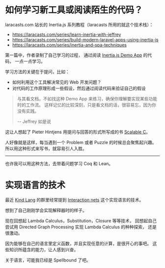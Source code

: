 # 如何学习新工具或阅读陌生的代码？

laracasts.com 站长的 Inertia.js 系列教程（laracasts 所用的就这个技术栈）：

- <https://laracasts.com/series/learn-inertia-with-jeffrey>
- <https://laracasts.com/series/build-modern-laravel-apps-using-inertia-js>
- <https://laracasts.com/series/inertia-and-spa-techniques>

第一篇中，作者录制了自己学习的过程，
通过阅读 [Inertia.js Demo App]([https://github.com/inertiajs/pingcrm]) 的代码，
一点一点学习。

学习方法的关键在于提问，比如：

- 如何利用这个工具解决常见的 Web 开发问题？
- 对代码的工作原理形成一些假设，然后通过阅读代码来验证自己的假设

> 与其看文档，不如找这种 Demo App 来练习，确保你理解要实现某些功能时的工作流。
> 这样记忆的比较深刻，只是看文档的话，很容易忘，因为你没有实践。
>
> -- Jeffrey 如是说

这让人想起了 Pieter Hintjens 用提问与回答的形式所写成的书
[Scalable C](https://hintjens.gitbooks.io/scalable-c/content/chapter1.html)。

人好像就是这样，每当遇到一个 Problem 或者 Puzzle 的时候总会聚焦起兴趣。
所以用这种形式来写书，就容易引人入胜。

------

也许我可以用这种方法，去带着问题学习 Coq 和 Lean。

# 实现语言的技术

最近 [Kind Lang](https://github.com/kind-lang/Kind)
的群里经常提到 [Interaction nets](https://en.wikipedia.org/wiki/Interaction_nets)
这个实现语言的技术。

想到了自己刚刚学会实现解释器时的样子。

现在回想起 Lambda Calculus，Substitution，Closure 等等技术，
回想起自己尝试用 Directed Graph Processing 实现 Lambda Calculus 的种种探索，
还是很激动。

因为能够在自己的语言里定义函数，并且实现任意的计算，是很开心的事吧。
这些知识所蕴含的能力，让人感到兴奋。

关于语言，可能我已经是 Spellbound 了吧。

